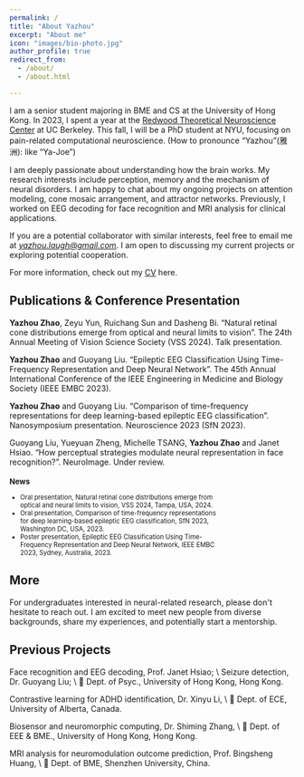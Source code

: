 ```yaml
---
permalink: /
title: "About Yazhou"
excerpt: "About me"
icon: "images/bio-photo.jpg"
author_profile: true
redirect_from: 
  - /about/
  - /about.html

---
```

I am a senior student majoring in BME and CS at the University of Hong Kong. In 2023, I spent a year at the [Redwood Theoretical Neuroscience Center](https://redwood.berkeley.edu/) at UC Berkeley. This fall, I will be a PhD student at NYU, focusing on pain-related computational neuroscience. (How to pronounce “Yazhou”(雅洲): like “Ya-Joe”)

I am deeply passionate about understanding how the brain works. My research interests include perception, memory and the mechanism of neural disorders. I am happy to chat about my ongoing projects on attention modeling, cone mosaic arrangement, and attractor networks. Previously, I worked on EEG decoding for face recognition and MRI analysis for clinical applications.

If you are a potential collaborator with similar interests, feel free to email me at *<a href="mailto: yazhou.laugh@gmail.com">yazhou.laugh@gmail.com</a>*. I am open to discussing my current projects or exploring potential cooperation.

For more information, check out my <a href="https://connecthkuhk-my.sharepoint.com/:b:/g/personal/nebula_connect_hku_hk/ERVtLaaqx59PuhcGoDaqvtIBiy-jF1Om0FUvG4w1FWIpng?e=ddWlj7" target="_blank">CV</a> here.


## Publications \& Conference Presentation

**Yazhou Zhao**, Zeyu Yun, Ruichang Sun and Dasheng Bi. “Natural retinal cone distributions emerge from optical and neural limits to vision”. The 24th Annual Meeting of Vision Science Society (VSS 2024). Talk presentation.

**Yazhou Zhao** and Guoyang Liu. “Epileptic EEG Classification Using Time-Frequency Representation and Deep Neural Network”. The 45th Annual International Conference of the IEEE Engineering in Medicine and Biology Society (IEEE EMBC 2023).

**Yazhou Zhao** and Guoyang Liu. “Comparison of time-frequency representations for deep learning-based epileptic EEG classification”. Nanosymposium presentation. Neuroscience 2023 (SfN 2023).

Guoyang Liu, Yueyuan Zheng, Michelle TSANG, **Yazhou Zhao** and Janet Hsiao. “How perceptual strategies modulate neural representation in face recognition?”. NeuroImage. Under review.


<div style="width: 75%; font-size: 0.8em;">
<h3>News</h3>
<ul>  
  <li>Oral presentation, Natural retinal cone distributions emerge from optical and neural limits to vision, VSS 2024, Tampa, USA, 2024.</li>

  <li>Oral presentation, Comparison of time-frequency representations for deep learning-based epileptic EEG classification, SfN 2023, Washington DC, USA, 2023.</li>

  <li>Poster presentation, Epileptic EEG Classification Using Time-Frequency Representation and Deep Neural Network, IEEE EMBC 2023, Sydney, Australia, 2023.</li>
</ul>
</div>  



## More
For undergraduates interested in neural-related research, please don't hesitate to reach out. I am excited to meet new people from diverse backgrounds, share my experiences, and potentially start a mentorship.

## Previous Projects

Face recognition and EEG decoding, Prof. Janet Hsiao; \\
Seizure detection, Dr. Guoyang Liu; \\
📍 Dept. of Psyc., University of Hong Kong, Hong Kong.

Contrastive learning for ADHD identification, Dr. Xinyu Li, \\
📍 Dept. of ECE, University of Alberta, Canada.

Biosensor and neuromorphic computing, Dr. Shiming Zhang, \\
📍 Dept. of EEE & BME., University of Hong Kong, Hong Kong.

MRI analysis for neuromodulation outcome prediction, Prof. Bingsheng Huang, \\
📍 Dept. of BME, Shenzhen University, China.